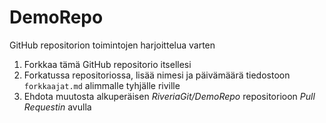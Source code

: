 # DemoRepo
GitHub repositorion toimintojen harjoittelua varten  

1. Forkkaa tämä GitHub repositorio itsellesi  
2. Forkatussa repositoriossa, lisää nimesi ja päivämäärä tiedostoon `forkkaajat.md` alimmalle tyhjälle riville
3. Ehdota muutosta alkuperäisen *RiveriaGit/DemoRepo* repositorioon *Pull Requestin* avulla  

